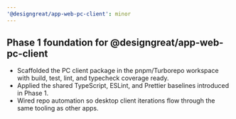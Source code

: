 ```yaml
---
'@designgreat/app-web-pc-client': minor
---
```


## Phase 1 foundation for @designgreat/app-web-pc-client

- Scaffolded the PC client package in the pnpm/Turborepo workspace with build, test, lint, and
  typecheck coverage ready.
- Applied the shared TypeScript, ESLint, and Prettier baselines introduced in Phase 1.
- Wired repo automation so desktop client iterations flow through the same tooling as other apps.
